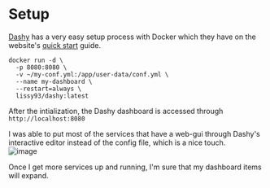 # Setup  
[Dashy](https://dashy.to/) has a very easy setup process with Docker which they have on the website's [quick start](https://dashy.to/docs/quick-start) guide.  
```
docker run -d \
  -p 8080:8080 \
  -v ~/my-conf.yml:/app/user-data/conf.yml \
  --name my-dashboard \
  --restart=always \
  lissy93/dashy:latest
```  
After the intialization, the Dashy dashboard is accessed through `http://localhost:8080`  

I was able to put most of the services that have a web-gui through Dashy's interactive editor instead of the config file, which is a nice touch.  
![image](https://github.com/adnapJosh/homelab/assets/44041134/df03a449-7340-484d-8520-aa04c685a5b8)

Once I get more services up and running, I'm sure that my dashboard items will expand.
